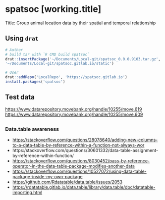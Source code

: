 # spatsoc [working.title]
Title: Group animal location data by their spatial and temporal relationship

## Using `drat`

```r
# Author
# build tar with `R CMD build spatsoc`
drat::insertPackage('~/Documents/Local-git/spatsoc_0.0.0.9103.tar.gz',
'~/Documents/Local-git/spatsoc.gitlab.io/static')

# User
drat::addRepo('LocalRepo', 'https://spatsoc.gitlab.io')
install.packages('spatsoc')
```

## Test data
https://www.datarepository.movebank.org/handle/10255/move.619
https://www.datarepository.movebank.org/handle/10255/move.609

##
### Data.table awareness
* https://stackoverflow.com/questions/28078640/adding-new-columns-to-a-data-table-by-reference-within-a-function-not-always-wor
* https:/stackoverflow.com/questions/30601332/data-table-assignment-by-reference-within-function/
* https://stackoverflow.com/questions/8030452/pass-by-reference-operator-in-the-data-table-package-modifies-another-data
* https://stackoverflow.com/questions/10527072/using-data-table-package-inside-my-own-package
* https://github.com/Rdatatable/data.table/issues/2053
* https://rdatatable.gitlab.io/data.table/library/data.table/doc/datatable-importing.html
